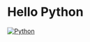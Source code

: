 # Hello Python

[![Python](https://img.shields.io/badge/Python-3.11+-orange?style=for-the-badge&logo=python&logoColor=white&labelColor=101010)](https://python.org)

